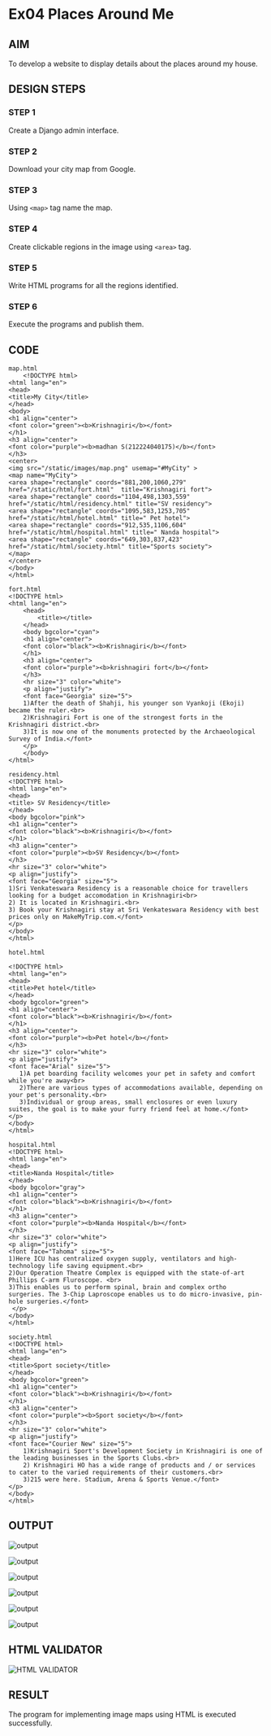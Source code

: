 # Ex04 Places Around Me
## AIM
To develop a website to display details about the places around my house.

## DESIGN STEPS

### STEP 1
Create a Django admin interface.

### STEP 2
Download your city map from Google.

### STEP 3
Using ```<map>``` tag name the map.

### STEP 4
Create clickable regions in the image using ```<area>``` tag.

### STEP 5
Write HTML programs for all the regions identified.

### STEP 6
Execute the programs and publish them.

## CODE
```
map.html
    <!DOCTYPE html>
<html lang="en">
<head>
<title>My City</title>
</head>
<body>
<h1 align="center">
<font color="green"><b>Krishnagiri</b></font>
</h1>
<h3 align="center">
<font color="purple"><b>madhan S(212224040175)</b></font>
</h3>
<center>
<img src="/static/images/map.png" usemap="#MyCity" >
<map name="MyCity">
<area shape="rectangle" coords="881,200,1060,279" href="/static/html/fort.html"  title="Krishnagiri fort">
<area shape="rectangle" coords="1104,498,1303,559" href="/static/html/residency.html" title="SV residency">
<area shape="rectangle" coords="1095,583,1253,705" href="/static/html/hotel.html" title=" Pet hotel">
<area shape="rectangle" coords="912,535,1106,604" href="/static/html/hospital.html" title=" Nanda hospital">
<area shape="rectangle" coords="649,303,837,423" href="/static/html/society.html" title="Sports society">
</map>
</center>
</body>
</html>

fort.html
<!DOCTYPE html>
<html lang="en">
    <head>
        <title></title>
    </head>
    <body bgcolor="cyan">
    <h1 align="center">
    <font color="black"><b>Krishnagiri</b></font>
    </h1>
    <h3 align="center">
    <font color="purple"><b>krishnagiri fort</b></font>
    </h3>
    <hr size="3" color="white">
    <p align="justify">
    <font face="Georgia" size="5">
    1)After the death of Shahji, his younger son Vyankoji (Ekoji) became the ruler.<br>
    2)Krishnagiri Fort is one of the strongest forts in the Krishnagiri district.<br>
    3)It is now one of the monuments protected by the Archaeological Survey of India.</font>
    </p>
    </body>
</html>

residency.html
<!DOCTYPE html>
<html lang="en">
<head>
<title> SV Residency</title>
</head>
<body bgcolor="pink">
<h1 align="center">
<font color="black"><b>Krishnagiri</b></font>
</h1>
<h3 align="center">
<font color="purple"><b>SV Residency</b></font>
</h3>
<hr size="3" color="white">
<p align="justify">
<font face="Georgia" size="5">
1)Sri Venkateswara Residency is a reasonable choice for travellers looking for a budget accomodation in Krishnagiri<br>
2) It is located in Krishnagiri.<br>
3) Book your Krishnagiri stay at Sri Venkateswara Residency with best prices only on MakeMyTrip.com.</font>
</p>
</body>
</html>

hotel.html

<!DOCTYPE html>
<html lang="en">
<head>
<title>Pet hotel</title>
</head>
<body bgcolor="green">
<h1 align="center">
<font color="black"><b>Krishnagiri</b></font>
</h1>
<h3 align="center">
<font color="purple"><b>Pet hotel</b></font>
</h3>
<hr size="3" color="white">
<p align="justify">
<font face="Arial" size="5">
   1)A pet boarding facility welcomes your pet in safety and comfort while you're away<br>
   2)There are various types of accommodations available, depending on your pet's personality.<br>
   3)Individual or group areas, small enclosures or even luxury suites, the goal is to make your furry friend feel at home.</font>
</p>
</body>
</html>

hospital.html
<!DOCTYPE html>
<html lang="en">
<head>
<title>Nanda Hospital</title>
</head>
<body bgcolor="gray">
<h1 align="center">
<font color="black"><b>Krishnagiri</b></font>
</h1>
<h3 align="center">
<font color="purple"><b>Nanda Hospital</b></font>
</h3>
<hr size="3" color="white">
<p align="justify">
<font face="Tahoma" size="5">
1)Here ICU has centralized oxygen supply, ventilators and high-technology life saving equipment.<br>
2)Our Operation Theatre Complex is equipped with the state-of-art Phillips C-arm Fluroscope. <br>
3)This enables us to perform spinal, brain and complex ortho surgeries. The 3-Chip Laproscope enables us to do micro-invasive, pin-hole surgeries.</font>
 </p>
</body>
</html>

society.html
<!DOCTYPE html>
<html lang="en">
<head>
<title>Sport society</title>
</head>
<body bgcolor="green">
<h1 align="center">
<font color="black"><b>Krishnagiri</b></font>
</h1>
<h3 align="center">
<font color="purple"><b>Sport society</b></font>
</h3>
<hr size="3" color="white">
<p align="justify">
<font face="Courier New" size="5">
    1)Krishnagiri Sport's Development Society in Krishnagiri is one of the leading businesses in the Sports Clubs.<br>
    2) Krishnagiri HO has a wide range of products and / or services to cater to the varied requirements of their customers.<br>
    3)215 were here. Stadium, Arena & Sports Venue.</font>
</p>
</body>
</html>

```


## OUTPUT
![output](./screenshots/put1.png)

![output](./screenshots/put2.png)

![output](./screenshots/put3.png)

![output](./screenshots/put4.png)

![output](./screenshots/put5.png)

![output](./screenshots/put6.png)



## HTML VALIDATOR
![HTML VALIDATOR](./screenshots/put7.png)

## RESULT
The program for implementing image maps using HTML is executed successfully.
